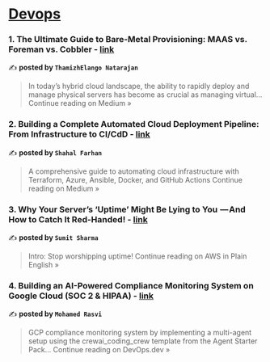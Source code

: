 
<h1><a href=https://medium.com/tag/devops/recommended target="_blank" rel="noopener noreferrer">Devops</a></h1>
<h3>1. The Ultimate Guide to Bare-Metal Provisioning: MAAS vs. Foreman vs. Cobbler - <a href="https://thamizhelango.medium.com/the-ultimate-guide-to-bare-metal-provisioning-maas-vs-foreman-vs-cobbler-794ef9337f9e?source=rss------devops-5" target="_blank" rel="noopener noreferrer">link</a></h3>

✍️ **posted by `ThamizhElango Natarajan`**

<blockquote>In today’s hybrid cloud landscape, the ability to rapidly deploy and manage physical servers has become as crucial as managing virtual…
Continue reading on Medium »</blockquote>

<h3>2. Building a Complete Automated Cloud Deployment Pipeline: From Infrastructure to CI/CdD - <a href="https://medium.com/@shahalfarhankv/building-a-complete-automated-cloud-deployment-pipeline-from-infrastructure-to-ci-cdd-a7a29a5aa2bf?source=rss------devops-5" target="_blank" rel="noopener noreferrer">link</a></h3>

✍️ **posted by `Shahal Farhan`**

<blockquote>A comprehensive guide to automating cloud infrastructure with Terraform, Azure, Ansible, Docker, and GitHub Actions
Continue reading on Medium »</blockquote>

<h3>3. Why Your Server’s ‘Uptime’ Might Be Lying to You  — And How to Catch It Red-Handed! - <a href="https://aws.plainenglish.io/why-your-servers-uptime-might-be-lying-to-you-and-how-to-catch-it-red-handed-c2b815750835?source=rss------devops-5" target="_blank" rel="noopener noreferrer">link</a></h3>

✍️ **posted by `Sumit Sharma`**

<blockquote>Intro: Stop worshipping uptime!
Continue reading on AWS in Plain English »</blockquote>

<h3>4. Building an AI-Powered Compliance Monitoring System on Google Cloud (SOC 2 & HIPAA) - <a href="https://blog.devops.dev/building-an-ai-powered-compliance-monitoring-system-on-google-cloud-soc-2-hipaa-eecf7a5c30e4?source=rss------devops-5" target="_blank" rel="noopener noreferrer">link</a></h3>

✍️ **posted by `Mohamed Rasvi`**

<blockquote>GCP compliance monitoring system by implementing a multi-agent setup using the crewai_coding_crew template from the Agent Starter Pack…
Continue reading on DevOps.dev »</blockquote>

